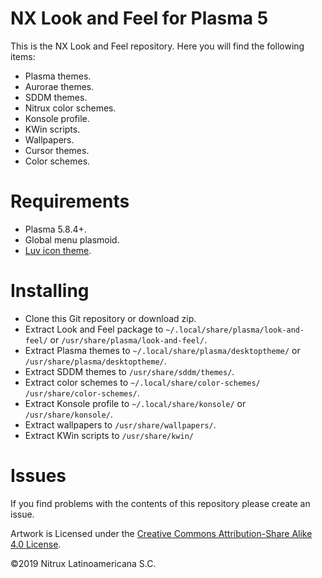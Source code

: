# NX Look and Feel for Plasma 5

This is the NX Look and Feel repository. Here you will find the following items:
- Plasma themes.
- Aurorae themes.
- SDDM themes.
- Nitrux color schemes.
- Konsole profile.
- KWin scripts.
- Wallpapers.
- Cursor themes.
- Color schemes.

# Requirements
- Plasma 5.8.4+.
- Global menu plasmoid.
- [Luv icon theme](https://github.com/Nitrux/luv-icon-theme).

# Installing
- Clone this Git repository or download zip.
- Extract Look and Feel package to `~/.local/share/plasma/look-and-feel/` or `/usr/share/plasma/look-and-feel/`.
- Extract Plasma themes to `~/.local/share/plasma/desktoptheme/` or `/usr/share/plasma/desktoptheme/`.
- Extract SDDM themes to `/usr/share/sddm/themes/`.
- Extract color schemes to `~/.local/share/color-schemes/` `/usr/share/color-schemes/`.
- Extract Konsole profile to `~/.local/share/konsole/` or `/usr/share/konsole/`.
- Extract wallpapers to `/usr/share/wallpapers/`.
- Extract KWin scripts to `/usr/share/kwin/`

# Issues
If you find problems with the contents of this repository please create an issue.

Artwork is Licensed under the [Creative Commons Attribution-Share Alike 4.0 License](https://creativecommons.org/licenses/by-sa/4.0/).

©2019 Nitrux Latinoamericana S.C.
